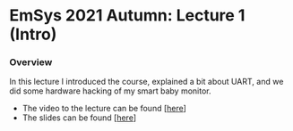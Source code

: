 # EmSys 2021 Autumn: Lecture 1 (Intro) 

### Overview
In this lecture I introduced the course, explained a bit about UART, and we did some hardware hacking of my smart baby monitor.
* The video to the lecture can be found [[here](https://swanseauniversity.zoom.us/rec/play/LYh0D-cIcURqTVFPfz1azwDMIjK8CUrm8Flkl_UPV1vAVkp9-_ojAheo-_0__JaZf8MaLAqtdUJYTT2b.HUY7A72TaxAlDPgx?continueMode=true)]
* The slides can be found [[here](slides/Lecture1_static.pdf)]
